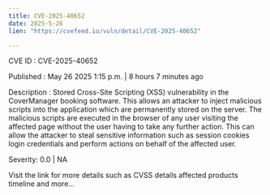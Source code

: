 ```yaml
---
title: CVE-2025-40652
date: 2025-5-26
lien: "https://cvefeed.io/vuln/detail/CVE-2025-40652"

---
```


CVE ID : CVE-2025-40652

Published :  May 26
2025
1:15 p.m. | 8 hours
7 minutes ago

Description : Stored Cross-Site Scripting (XSS) vulnerability in the CoverManager booking software. This allows an attacker to inject malicious scripts into the application
which are permanently stored on the server. The malicious scripts are executed in the browser of any user visiting the affected page without the user having to take any further action. This can allow the attacker to steal sensitive information
such as session cookies
login credentials
and perform actions on behalf of the affected user.

Severity: 0.0 | NA

Visit the link for more details
such as CVSS details
affected products
timeline
and more...
